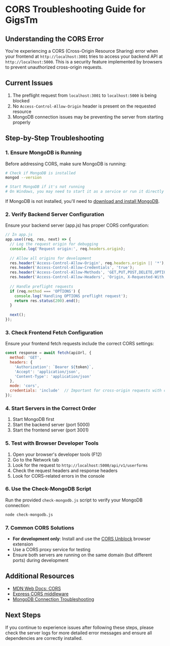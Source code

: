 # CORS Troubleshooting Guide for GigsTm

## Understanding the CORS Error

You're experiencing a CORS (Cross-Origin Resource Sharing) error when your frontend at `http://localhost:3001` tries to access your backend API at `http://localhost:5000`. This is a security feature implemented by browsers to prevent unauthorized cross-origin requests.

## Current Issues

1. The preflight request from `localhost:3001` to `localhost:5000` is being blocked
2. No `Access-Control-Allow-Origin` header is present on the requested resource
3. MongoDB connection issues may be preventing the server from starting properly

## Step-by-Step Troubleshooting

### 1. Ensure MongoDB is Running

Before addressing CORS, make sure MongoDB is running:

```bash
# Check if MongoDB is installed
mongod --version

# Start MongoDB if it's not running
# On Windows, you may need to start it as a service or run it directly
```

If MongoDB is not installed, you'll need to [download and install MongoDB](https://www.mongodb.com/try/download/community).

### 2. Verify Backend Server Configuration

Ensure your backend server (app.js) has proper CORS configuration:

```javascript
// In app.js
app.use((req, res, next) => {
  // Log the request origin for debugging
  console.log('Request origin:', req.headers.origin);
  
  // Allow all origins for development
  res.header('Access-Control-Allow-Origin', req.headers.origin || '*');
  res.header('Access-Control-Allow-Credentials', 'true');
  res.header('Access-Control-Allow-Methods', 'GET,PUT,POST,DELETE,OPTIONS');
  res.header('Access-Control-Allow-Headers', 'Origin, X-Requested-With, Content-Type, Accept, Authorization');
  
  // Handle preflight requests
  if (req.method === 'OPTIONS') {
    console.log('Handling OPTIONS preflight request');
    return res.status(200).end();
  }
  
  next();
});
```

### 3. Check Frontend Fetch Configuration

Ensure your frontend fetch requests include the correct CORS settings:

```javascript
const response = await fetch(apiUrl, {
  method: 'GET',
  headers: {
    'Authorization': `Bearer ${token}`,
    'Accept': 'application/json',
    'Content-Type': 'application/json'
  },
  mode: 'cors',
  credentials: 'include'  // Important for cross-origin requests with credentials
});
```

### 4. Start Servers in the Correct Order

1. Start MongoDB first
2. Start the backend server (port 5000)
3. Start the frontend server (port 3001)

### 5. Test with Browser Developer Tools

1. Open your browser's developer tools (F12)
2. Go to the Network tab
3. Look for the request to `http://localhost:5000/api/v1/userforms`
4. Check the request headers and response headers
5. Look for CORS-related errors in the console

### 6. Use the Check-MongoDB Script

Run the provided `check-mongodb.js` script to verify your MongoDB connection:

```bash
node check-mongodb.js
```

### 7. Common CORS Solutions

- **For development only**: Install and use the [CORS Unblock](https://chrome.google.com/webstore/detail/cors-unblock/lfhmikememgdcahcdlaciloancbhjino) browser extension
- Use a CORS proxy service for testing
- Ensure both servers are running on the same domain (but different ports) during development

## Additional Resources

- [MDN Web Docs: CORS](https://developer.mozilla.org/en-US/docs/Web/HTTP/CORS)
- [Express CORS middleware](https://expressjs.com/en/resources/middleware/cors.html)
- [MongoDB Connection Troubleshooting](https://www.mongodb.com/docs/manual/reference/connection-string/)

## Next Steps

If you continue to experience issues after following these steps, please check the server logs for more detailed error messages and ensure all dependencies are correctly installed.